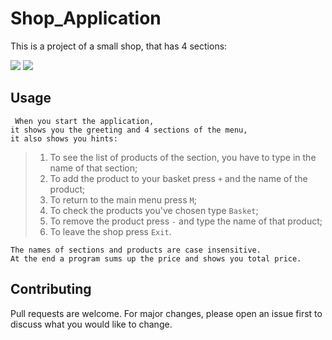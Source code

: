 # Shop_Application

This is a project of a small shop, that has 4 sections:

![](https://github.com/Traveler1357/Shop_Application/blob/master/Images/Departments.png)
![](https://github.com/Traveler1357/Shop_Application/blob/master/Images/Shop.png)
## Usage
```
 When you start the application, 
it shows you the greeting and 4 sections of the menu, 
it also shows you hints: 
```

>1. To see the list of products of the section, you have to type in the name of that section;
>2. To add the product to your basket press `+` and the name of the product;
>3. To return to the main menu press `M`;
>4. To check the products you've chosen type `Basket`;
>5. To remove the product press `-` and type the name of that product;
>6. To leave the shop press `Exit`.

```
The names of sections and products are case insensitive.
At the end a program sums up the price and shows you total price.
```

## Contributing
Pull requests are welcome. For major changes, please open an issue first to discuss what you would like to change.
